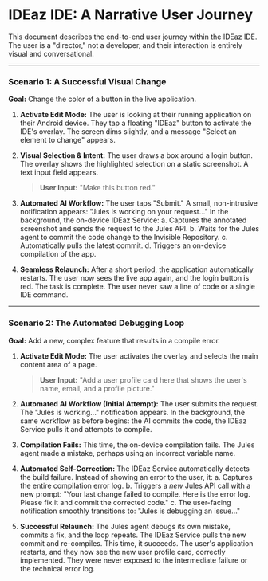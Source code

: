 # IDEaz IDE: A Narrative User Journey

This document describes the end-to-end user journey within the IDEaz IDE. The user is a "director," not a developer, and their interaction is entirely visual and conversational.

---

### **Scenario 1: A Successful Visual Change**

**Goal:** Change the color of a button in the live application.

1.  **Activate Edit Mode:** The user is looking at their running application on their Android device. They tap a floating "IDEaz" button to activate the IDE's overlay. The screen dims slightly, and a message "Select an element to change" appears.

2.  **Visual Selection & Intent:** The user draws a box around a login button. The overlay shows the highlighted selection on a static screenshot. A text input field appears.
    > **User Input:** "Make this button red."

3.  **Automated AI Workflow:** The user taps "Submit." A small, non-intrusive notification appears: "Jules is working on your request..." In the background, the on-device IDEaz Service:
    a.  Captures the annotated screenshot and sends the request to the Jules API.
    b.  Waits for the Jules agent to commit the code change to the Invisible Repository.
    c.  Automatically pulls the latest commit.
    d.  Triggers an on-device compilation of the app.

4.  **Seamless Relaunch:** After a short period, the application automatically restarts. The user now sees the live app again, and the login button is red. The task is complete. The user never saw a line of code or a single IDE command.

---

### **Scenario 2: The Automated Debugging Loop**

**Goal:** Add a new, complex feature that results in a compile error.

1.  **Activate Edit Mode:** The user activates the overlay and selects the main content area of a page.
    > **User Input:** "Add a user profile card here that shows the user's name, email, and a profile picture."

2.  **Automated AI Workflow (Initial Attempt):** The user submits the request. The "Jules is working..." notification appears. In the background, the same workflow as before begins: the AI commits the code, the IDEaz Service pulls it and attempts to compile.

3.  **Compilation Fails:** This time, the on-device compilation fails. The Jules agent made a mistake, perhaps using an incorrect variable name.

4.  **Automated Self-Correction:** The IDEaz Service automatically detects the build failure. Instead of showing an error to the user, it:
    a.  Captures the entire compilation error log.
    b.  Triggers a *new* Jules API call with a new prompt: "Your last change failed to compile. Here is the error log. Please fix it and commit the corrected code."
    c.  The user-facing notification smoothly transitions to: "Jules is debugging an issue..."

5.  **Successful Relaunch:** The Jules agent debugs its own mistake, commits a fix, and the loop repeats. The IDEaz Service pulls the new commit and re-compiles. This time, it succeeds.
    The user's application restarts, and they now see the new user profile card, correctly implemented. They were never exposed to the intermediate failure or the technical error log.
